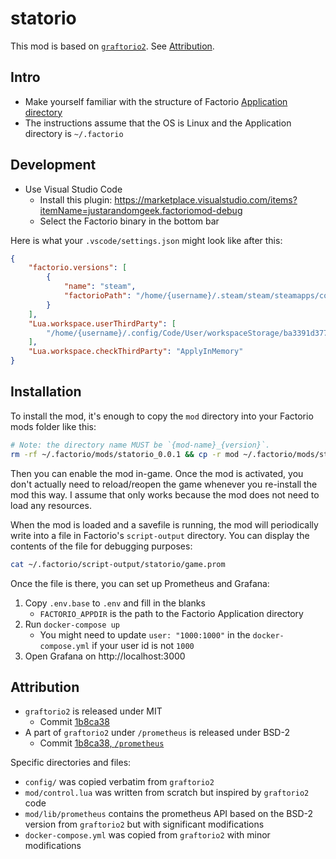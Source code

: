 # statorio

This mod is based on [`graftorio2`](https://github.com/remijouannet/graftorio2).
See [Attribution](#attribution).

## Intro

- Make yourself familiar with the structure of Factorio [Application directory](https://wiki.factorio.com/Application_directory)
- The instructions assume that the OS is Linux and the Application directory is `~/.factorio`


## Development

- Use Visual Studio Code
    - Install this plugin: https://marketplace.visualstudio.com/items?itemName=justarandomgeek.factoriomod-debug
    - Select the Factorio binary in the bottom bar

Here is what your `.vscode/settings.json` might look like after this:

```json
{
    "factorio.versions": [
        {
            "name": "steam",
            "factorioPath": "/home/{username}/.steam/steam/steamapps/common/Factorio/bin/x64/factorio"
        }
    ],
    "Lua.workspace.userThirdParty": [
        "/home/{username}/.config/Code/User/workspaceStorage/ba3391d3778925ecb1006e8e1d038d97/justarandomgeek.factoriomod-debug/sumneko-3rd"
    ],
    "Lua.workspace.checkThirdParty": "ApplyInMemory"
}
```


## Installation

To install the mod, it's enough to copy the `mod` directory into your Factorio mods folder like this:

```sh
# Note: the directory name MUST be `{mod-name}_{version}`.
rm -rf ~/.factorio/mods/statorio_0.0.1 && cp -r mod ~/.factorio/mods/statorio_0.0.1
```

Then you can enable the mod in-game.
Once the mod is activated, you don't actually need to reload/reopen the game whenever you re-install the mod this way.
I assume that only works because the mod does not need to load any resources.

When the mod is loaded and a savefile is running, the mod will periodically write into a file in Factorio's `script-output` directory.
You can display the contents of the file for debugging purposes:

```sh
cat ~/.factorio/script-output/statorio/game.prom
```

Once the file is there, you can set up Prometheus and Grafana:

1. Copy `.env.base` to `.env` and fill in the blanks
    - `FACTORIO_APPDIR` is the path to the Factorio Application directory
2. Run `docker-compose up`
    - You might need to update `user: "1000:1000"` in the `docker-compose.yml` if your user id is not `1000`
3. Open Grafana on http://localhost:3000


## Attribution

- `graftorio2` is released under MIT
    - Commit [1b8ca38](https://github.com/remijouannet/graftorio2/tree/1b8ca38db745c9a8c720022213fd2d067c5600b8)
- A part of `graftorio2` under `/prometheus` is released under BSD-2
    - Commit [1b8ca38, `/prometheus`](https://github.com/remijouannet/graftorio2/tree/1b8ca38db745c9a8c720022213fd2d067c5600b8/prometheus)

Specific directories and files:

- `config/` was copied verbatim from `graftorio2`
- `mod/control.lua` was written from scratch but inspired by `graftorio2` code
- `mod/lib/prometheus` contains the prometheus API based on the BSD-2 version from `graftorio2` but with significant modifications
- `docker-compose.yml` was copied from `graftorio2` with minor modifications
